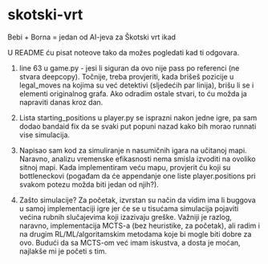 # skotski-vrt
Bebi + Borna = jedan od AI-jeva za Škotski vrt ikad

U README ću pisat noteove tako da možes pogledati kad ti odgovara.
1. line 63 u game.py - jesi li siguran da ovo nije pass po referenci (ne stvara deepcopy). Točnije, treba provjeriti, kada brišeš pozicije u legal_moves na kojima su već detektivi (sljedećih par linija), brišu li se i elementi originalnog grafa. Ako odradim ostale stvari, to ću možda ja napraviti danas kroz dan.

2. Lista starting_positions u player.py se isprazni nakon jedne igre, pa sam dodao bandaid fix da se svaki put popuni nazad kako bih morao runnati vise simulacija.

3. Napisao sam kod za simuliranje n nasumičnih igara na učitanoj mapi. Naravno, analizu vremenske efikasnosti nema smisla izvoditi na ovoliko sitnoj mapi. Kada implementiram veću mapu, provjerit ću koji su bottleneckovi (pogađam da će appendanje one liste player.positions pri svakom potezu možda biti jedan od njih?). 

4. Zašto simulacije?
Za početak, izvrstan su način da vidim ima li buggova u samoj implementaciji igre jer će se u tisućama simulacija pojaviti većina rubnih slučajevima koji izazivaju greške. Važniji je razlog, naravno, implementacija MCTS-a (bez heuristike, za početak), ali radim i na drugim RL/ML/algoritamskim metodama koje bi mogle biti dobre za ovo. Budući da sa MCTS-om već imam iskustva, a dosta je moćan,  najlakše mi je početi s tim. 
